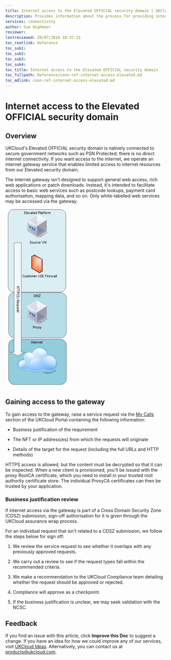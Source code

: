 ```yaml
---
title: Internet access to the Elevated OFFICIAL security domain | UKCloud Ltd
description: Provides information about the process for providing internet access to the UKCloud Elevated OFFICIAL security domain
services: connectivity
author: Sue Highmoor
reviewer:
lastreviewed: 20/07/2018 18:37:23
toc_rootlink: Reference
toc_sub1: 
toc_sub2:
toc_sub3:
toc_sub4:
toc_title: Internet access to the Elevated OFFICIAL security domain
toc_fullpath: Reference/conn-ref-internet-access-elevated.md
toc_mdlink: conn-ref-internet-access-elevated.md
---
```


# Internet access to the Elevated OFFICIAL security domain

## Overview

UKCloud's Elevated OFFICIAL security domain is natively connected to secure government networks such as PSN Protected; there is no direct internet connectivity. If you want access to the internet, we operate an internet gateway service that enables limited access to internet resources from our Elevated security domain.

The internet gateway isn't designed to support general web access, rich web applications or patch downloads. Instead, it's intended to facilitate access to basic web services such as postcode lookups, payment card authorisation, mapping data, and so on. Only white-labelled web services may be accessed via the gateway.

![Data flow from the Elevated Platform to the Internet](images/data-flow.png)

## Gaining access to the gateway

To gain access to the gateway, raise a service request via the [My Calls](https://portal.ukcloud.com/support/ivanti) section of the UKCloud Portal containing the following information:

- Business justification of the requirement

- The NFT or IP address(es) from which the requests will originate

- Details of the target for the request (including the full URLs and HTTP methods)

HTTPS access is allowed, but the content must be decrypted so that it can be inspected. When a new client is provisioned, you'll be issued with the proxy RootCA certificate, which you need to install in your trusted root authority certificate store. The individual ProxyCA certificates can then be trusted by your application.

### Business justification review

If internet access via the gateway is part of a Cross Domain Security Zone (CDSZ) submission, sign-off authorisation for it is given through the UKCloud assurance wrap process.

For an individual request that isn't related to a CDSZ submission, we follow the steps below for sign off:

1. We review the service request to see whether it overlaps with any previously approved requests.

2. We carry out a review to see if the request types fall within the recommended criteria.

3. We make a recommendation to the UKCloud Compliance team detailing whether the request should be approved or rejected.

4. Compliance will approve as a checkpoint.

5. If the business justification is unclear, we may seek validation with the NCSC.

## Feedback

If you find an issue with this article, click **Improve this Doc** to suggest a change. If you have an idea for how we could improve any of our services, visit [UKCloud Ideas](https://ideas.ukcloud.com). Alternatively, you can contact us at <products@ukcloud.com>.
